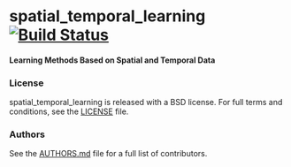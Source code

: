 spatial_temporal_learning [![Build Status](https://api.travis-ci.org/WPI-RAIL/spatial_temporal_learning.png)](https://travis-ci.org/WPI-RAIL/spatial_temporal_learning)
=========================

#### Learning Methods Based on Spatial and Temporal Data

### License
spatial_temporal_learning is released with a BSD license. For full terms and conditions, see the [LICENSE](LICENSE) file.

### Authors
See the [AUTHORS.md](AUTHORS.md) file for a full list of contributors.
